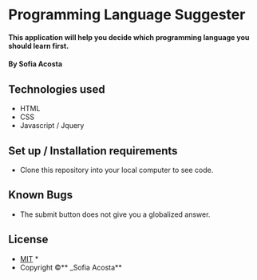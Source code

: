 # Programming Language Suggester
#### This application will help you decide which programming language you should learn first. 
#### By Sofia Acosta 
## Technologies used
* HTML
* CSS
* Javascript / Jquery
## Set up / Installation requirements
* Clone this repository into your local computer to see code.
## Known Bugs
* The submit button does not give you a globalized answer.
## License 
* [MIT](https://choosealicense.com/licenses/mit) *
* Copyright ©** _Sofia Acosta**

